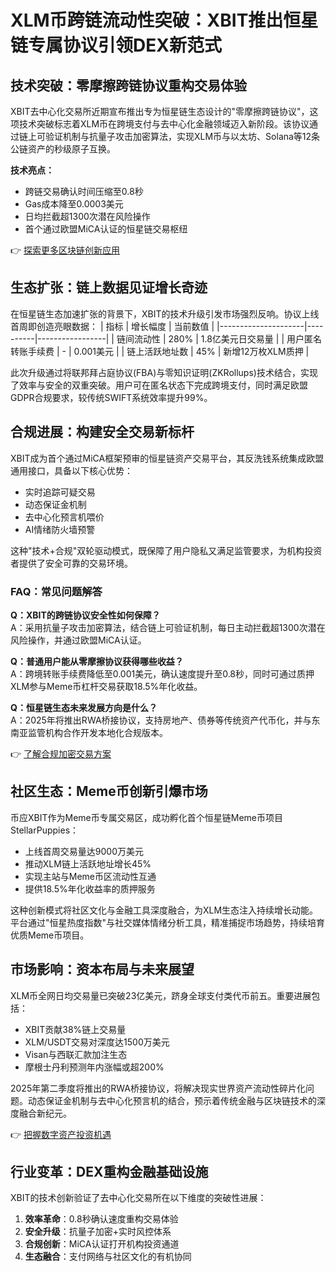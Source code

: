 # XLM币跨链流动性突破：XBIT推出恒星链专属协议引领DEX新范式

## 技术突破：零摩擦跨链协议重构交易体验
XBIT去中心化交易所近期宣布推出专为恒星链生态设计的"零摩擦跨链协议"，这项技术突破标志着XLM币在跨境支付与去中心化金融领域迈入新阶段。该协议通过链上可验证机制与抗量子攻击加密算法，实现XLM币与以太坊、Solana等12条公链资产的秒级原子互换。

**技术亮点：**
- 跨链交易确认时间压缩至0.8秒
- Gas成本降至0.0003美元
- 日均拦截超1300次潜在风险操作
- 首个通过欧盟MiCA认证的恒星链交易枢纽

👉 [探索更多区块链创新应用](https://bit.ly/okx_welcome)

## 生态扩张：链上数据见证增长奇迹
在恒星链生态加速扩张的背景下，XBIT的技术升级引发市场强烈反响。协议上线首周即创造亮眼数据：
| 指标                | 增长幅度 | 当前数值        |
|---------------------|----------|-----------------|
| 链间流动性          | 280%     | 1.8亿美元日交易量 |
| 用户匿名转账手续费  | -        | 0.001美元       |
| 链上活跃地址数      | 45%      | 新增12万枚XLM质押 |

此次升级通过将联邦拜占庭协议(FBA)与零知识证明(ZKRollups)技术结合，实现了效率与安全的双重突破。用户可在匿名状态下完成跨境支付，同时满足欧盟GDPR合规要求，较传统SWIFT系统效率提升99%。

## 合规进展：构建安全交易新标杆
XBIT成为首个通过MiCA框架预审的恒星链资产交易平台，其反洗钱系统集成欧盟通用接口，具备以下核心优势：
- 实时追踪可疑交易
- 动态保证金机制
- 去中心化预言机喂价
- AI情绪防火墙预警

这种"技术+合规"双轮驱动模式，既保障了用户隐私又满足监管要求，为机构投资者提供了安全可靠的交易环境。

### FAQ：常见问题解答
**Q：XBIT的跨链协议安全性如何保障？**  
A：采用抗量子攻击加密算法，结合链上可验证机制，每日主动拦截超1300次潜在风险操作，并通过欧盟MiCA认证。

**Q：普通用户能从零摩擦协议获得哪些收益？**  
A：跨境转账手续费降低至0.001美元，确认速度提升至0.8秒，同时可通过质押XLM参与Meme币杠杆交易获取18.5%年化收益。

**Q：恒星链生态未来发展方向是什么？**  
A：2025年将推出RWA桥接协议，支持房地产、债券等传统资产代币化，并与东南亚监管机构合作开发本地化合规版本。

👉 [了解合规加密交易方案](https://bit.ly/okx_welcome)

## 社区生态：Meme币创新引爆市场
币应XBIT作为Meme币专属交易区，成功孵化首个恒星链Meme币项目StellarPuppies：
- 上线首周交易量达9000万美元
- 推动XLM链上活跃地址增长45%
- 实现主站与Meme币区流动性互通
- 提供18.5%年化收益率的质押服务

这种创新模式将社区文化与金融工具深度融合，为XLM生态注入持续增长动能。平台通过"恒星热度指数"与社交媒体情绪分析工具，精准捕捉市场趋势，持续培育优质Meme币项目。

## 市场影响：资本布局与未来展望
XLM币全网日均交易量已突破23亿美元，跻身全球支付类代币前五。重要进展包括：
- XBIT贡献38%链上交易量
- XLM/USDT交易对深度达1500万美元
- Visan与西联汇款加注生态
- 摩根士丹利预测年内涨幅或超200%

2025年第二季度将推出的RWA桥接协议，将解决现实世界资产流动性碎片化问题。动态保证金机制与去中心化预言机的结合，预示着传统金融与区块链技术的深度融合新纪元。

👉 [把握数字资产投资机遇](https://bit.ly/okx_welcome)

## 行业变革：DEX重构金融基础设施
XBIT的技术创新验证了去中心化交易所在以下维度的突破性进展：
1. **效率革命**：0.8秒确认速度重构交易体验
2. **安全升级**：抗量子加密+实时风控体系
3. **合规创新**：MiCA认证打开机构投资通道
4. **生态融合**：支付网络与社区文化的有机协同
